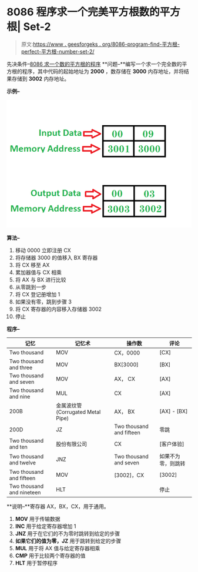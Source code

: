 # 8086 程序求一个完美平方根数的平方根| Set-2

> 原文:[https://www . geesforgeks . org/8086-program-find-平方根-perfect-平方根-number-set-2/](https://www.geeksforgeeks.org/8086-program-find-square-root-perfect-square-root-number-set-2/)

先决条件–[8086 求一个数的平方根的程序](https://www.geeksforgeeks.org/8086-program-find-square-root-number/)
**问题–**编写一个求一个完全数的平方根的程序，其中代码的起始地址为 **2000** ，数存储在 **3000** 内存地址，并将结果存储到 **3002** 内存地址。

**示例–**

![](img/df44a0e698f6f6ee1740ad628737742e.png)

**算法–**

1.  移动 0000 立即注册 CX
2.  将存储器 3000 的值移入 BX 寄存器
3.  将 CX 移至 AX
4.  累加器值与 CX 相乘
5.  将 AX 与 BX 进行比较
6.  从零跳到一步
7.  将 CX 登记册增加 1
8.  如果没有零，跳到步骤 3
9.  将 CX 寄存器的内容移入存储器 3002
10.  停止

**程序–**

| 记忆 | 记忆术 | 操作数 | 评论 |
| --- | --- | --- | --- |
| Two thousand | MOV | CX，0000 | [CX] |
| Two thousand and three | MOV | BX[3000] | [BX] |
| Two thousand and seven | MOV | AX， CX | [AX] |
| Two thousand and nine | MUL | CX | [AX] |
| 200B | 金属波纹管(Corrugated Metal Pipe) | AX， BX | [AX] - [BX] |
| 200D | JZ | Two thousand and fifteen | 零跳 |
| Two thousand and ten | 股份有限公司 | CX | [客户体验] |
| Two thousand and twelve | JNZ | Two thousand and seven | 如果不为零，则跳转 |
| Two thousand and fifteen | MOV | [3002]，CX | [3002] |
| Two thousand and nineteen | HLT |  | 停止 |

**说明–**寄存器 AX，BX，CX，用于通用。

1.  **MOV** 用于传输数据
2.  **INC** 用于给定寄存器增加 1
3.  **JNZ** 用于在它们的不为零时跳转到给定的步骤
4.  **如果它们的值为零，JZ** 用于跳转到给定的步骤
5.  **MUL** 用于将 AX 值与给定寄存器相乘
6.  **CMP** 用于比较两个寄存器的值
7.  **HLT** 用于暂停程序